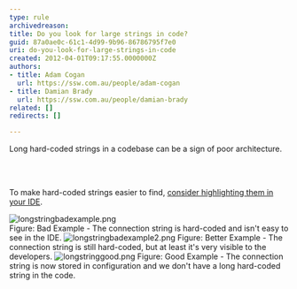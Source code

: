 ```yaml
---
type: rule
archivedreason: 
title: Do you look for large strings in code?
guid: 87a0ae0c-61c1-4d99-9b96-86786795f7e0
uri: do-you-look-for-large-strings-in-code
created: 2012-04-01T09:17:55.0000000Z
authors:
- title: Adam Cogan
  url: https://ssw.com.au/people/adam-cogan
- title: Damian Brady
  url: https://ssw.com.au/people/damian-brady
related: []
redirects: []

---
```



<p>Long hard-coded strings in a codebase can be a sign of poor architecture.</p>
<br><excerpt class='endintro'></excerpt><br>
<p>​To make hard-coded strings easier to find, <a href="/do-you-highlight-strings-in-your-code-editor">consider highlighting them in your IDE</a>.</p>
<img class="ms-rteCustom-ImageArea" src="/PublishingImages/LongStringBadExample.png" alt="longstringbadexample.png" /><br>
<span class="ssw-rteStyle-FigureBad">Figure&#58; Bad Example - The connection string is hard-coded and isn't easy to see in the IDE.</span>
<img class="ms-rteCustom-ImageArea" src="/PublishingImages/longstringbadexample2.png" alt="longstringbadexample2.png" />
<span class="ssw-rteStyle-FigureBad">Figure&#58; Better Example - The connection string is still hard-coded, but at least it's very visible to the developers.</span>
<img class="ms-rteCustom-ImageArea" src="/PublishingImages/ShortStrings.png" alt="longstringgood.png" />
<span class="ssw-rteStyle-FigureGood">Figure&#58; Good Example - The connection string is now stored in configuration and we don't have a long hard-coded string in the code.</span>


